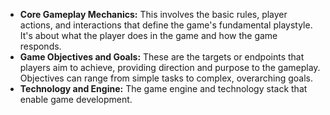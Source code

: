 - **Core Gameplay Mechanics:** This involves the basic rules, player actions, and interactions that define the game's fundamental playstyle. It's about what the player does in the game and how the game responds.
- **Game Objectives and Goals:** These are the targets or endpoints that players aim to achieve, providing direction and purpose to the gameplay. Objectives can range from simple tasks to complex, overarching goals.
- **Technology and Engine:** The game engine and technology stack that enable game development.